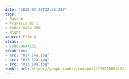 ```yaml
---
date: "2016-02-23T22:55:28Z"
tags:
- Bassum
- Praktica BC 1
- Kodak Gold 200
- Night
source: Film 4
alias:
- 139870694131
resources:
- src: "017_14a.jpg"
- src: "015_12a.jpg"
- src: "013_10a.jpg"
tumblr_url: https://yaapb.tumblr.com/post/139870694131
---
```

